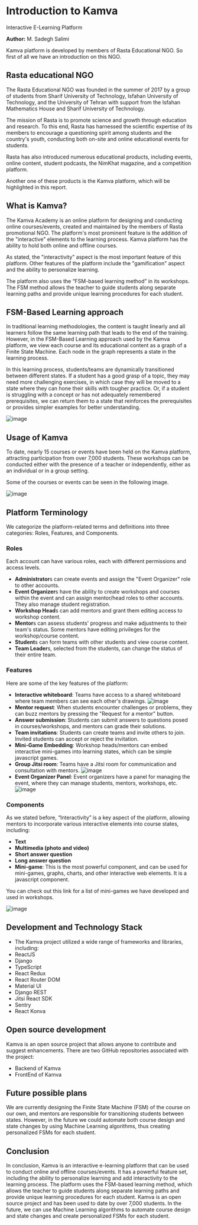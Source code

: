 # Introduction to Kamva
Interactive E-Learning Platform

**Author:** M. Sadegh Salimi

Kamva platform is developed by members of Rasta Educational NGO. So first of all we have an introduction on this NGO.

## Rasta educational NGO
The Rasta Educational NGO was founded in the summer of 2017 by a group of students from Sharif University of Technology, Isfahan University of Technology, and the University of Tehran with support from the Isfahan Mathematics House and Sharif University of Technology.

The mission of Rasta is to promote science and growth through education and research. To this end, Rasta has harnessed the scientific expertise of its members to encourage a questioning spirit among students and the country's youth, conducting both on-site and online educational events for students.

Rasta has also introduced numerous educational products, including events, online content, student podcasts, the NimKhat magazine, and a competition platform.

Another one of these products is the Kamva platform, which will be highlighted in this report.

## What is Kamva?
The Kamva Academy is an online platform for designing and conducting online courses/events, created and maintained by the members of Rasta promotional NGO. The platform's most prominent feature is the addition of the "interactive" elements to the learning process. Kamva platform has the ability to hold both online and offline courses.

As stated, the "interactivity" aspect is the most important feature of this platform. Other features of the platform include the "gamification" aspect and the ability to personalize learning.

The platform also uses the “FSM-based learning method” in its workshops. The FSM method allows the teacher to guide students along separate learning paths and provide unique learning procedures for each student.

## FSM-Based Learning approach
In traditional learning methodologies, the content is taught linearly and all learners follow the same learning path that leads to the end of the training. However, in the FSM-Based Learning approach used by the Kamva platform, we view each course and its educational content as a graph of a Finite State Machine. Each node in the graph represents a state in the learning process.

In this learning process, students/teams are dynamically transitioned between different states. If a student has a good grasp of a topic, they may need more challenging exercises, in which case they will be moved to a state where they can hone their skills with tougher practice. Or, if a student is struggling with a concept or has not adequately remembered prerequisites, we can return them to a state that reinforces the prerequisites or provides simpler examples for better understanding.

![image](https://user-images.githubusercontent.com/45296858/224487432-ad3700b7-001a-4df1-938c-82c2325c1d24.png)


## Usage of Kamva
To date, nearly 15 courses or events have been held on the Kamva platform, attracting participation from over 7,000 students. These workshops can be conducted either with the presence of a teacher or independently, either as an individual or in a group setting.

Some of the courses or events can be seen in the following image.

![image](https://user-images.githubusercontent.com/45296858/224487476-1d4ba789-81a9-4bc5-a4cf-7c8cd010ea73.png)

## Platform Terminology
We categorize the platform-related terms and definitions into three categories: Roles, Features, and Components.

### Roles
Each account can have various roles, each with different permissions and access levels.

 + **Administrator**s can create events and assign the "Event Organizer" role to other accounts.
 + **Event Organizer**s have the ability to create workshops and courses within the event and can assign mentor/head roles to other accounts. They also manage student registration.
 + **Workshop Head**s can add mentors and grant them editing access to workshop content.
 + **Mentor**s can assess students' progress and make adjustments to their team's status. Some mentors have editing privileges for the workshop/course content.
 + **Student**s can form teams with other students and view course content.
 + **Team Leader**s, selected from the students, can change the status of their entire team.

### Features
Here are some of the key features of the platform:
 + **Interactive whiteboard**: Teams have access to a shared whiteboard where team members can see each other's drawings.
![image](https://user-images.githubusercontent.com/45296858/224487528-abba4671-8036-4ba3-8a67-d2294f938f32.png)
 + **Mentor request**: When students encounter challenges or problems, they can buzz mentors by pressing the "Request for a mentor" button.
 + **Answer submission**: Students can submit answers to questions posed in courses/workshops, and mentors can grade their solutions.
 + **Team invitations**: Students can create teams and invite others to join. Invited students can accept or reject the invitation.
 + **Mini-Game Embedding**: Workshop heads/mentors can embed interactive mini-games into learning states, which can be simple javascript games.
 + **Group Jitsi room**: Teams have a Jitsi room for communication and consultation with mentors.
![image](https://user-images.githubusercontent.com/45296858/224487551-956ca101-3ff8-4659-a8f5-1f685c8dc63e.png)
 + **Event Organizer Panel**: Event organizers have a panel for managing the event, where they can manage students, mentors, workshops, etc.
![image](https://user-images.githubusercontent.com/45296858/224487565-d444e9f2-1ba7-4968-9772-20a7f7fb1a72.png)

### Components
As we stated before, “Interactivity” is a key aspect of the platform, allowing mentors to incorporate various interactive elements into course states, including:
 + **Text**
 + **Multimedia (photo and video)**
 + **Short answer question**
 + **Long answer question**
 + **Mini-game**: This is the most powerful component, and can be used for mini-games, graphs, charts, and other interactive web elements. It is a javascript component.

You can check out this link for a list of mini-games we have developed and used in workshops.

![image](https://user-images.githubusercontent.com/45296858/224487594-642d515e-6db1-45b6-b9b4-2c51d2b3ddde.png)

## Development and Technology Stack
 + The Kamva project utilized a wide range of frameworks and libraries, including:
 + ReactJS
 + Django
 + TypeScript
 + React Redux
 + React Router DOM
 + Material UI
 + Django REST
 + Jitsi React SDK
 + Sentry
 + React Konva

## Open source development
Kamva is an open source project that allows anyone to contribute and suggest enhancements. There are two GitHub repositories associated with the project:
 + Backend of Kamva
 + FrontEnd of Kamva

## Future possible plans
We are currently designing the Finite State Machine (FSM) of the course on our own, and mentors are responsible for transitioning students between states. However, in the future we could automate both course design and state changes by using Machine Learning algorithms, thus creating personalized FSMs for each student.

## Conclusion
In conclusion, Kamva is an interactive e-learning platform that can be used to conduct online and offline courses/events. It has a powerful feature set, including the ability to personalize learning and add interactivity to the learning process. The platform uses the FSM-based learning method, which allows the teacher to guide students along separate learning paths and provide unique learning procedures for each student. Kamva is an open source project and has been used to date by over 7,000 students. In the future, we can use Machine Learning algorithms to automate course design and state changes and create personalized FSMs for each student.
